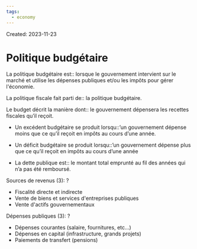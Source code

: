 ```yaml
---
tags:
  - economy
---
```

Created: 2023-11-23

# Politique budgétaire
La politique budgétaire est:: lorsque le gouvernement intervient sur le marché et utilise les dépenses publiques et/ou les impôts pour gérer l'économie.
<!--SR:!2023-12-11,4,170-->

La politique fiscale fait parti de:: la politique budgétaire.
<!--SR:!2023-12-15,8,190-->

Le budget décrit la manière dont:: le gouvernement dépensera les recettes fiscales qu’il reçoit.
<!--SR:!2023-12-08,4,210-->
- Un excédent budgétaire se produit lorsqu::’un gouvernement dépense moins que ce qu’il reçoit en impôts au cours d’une année.
<!--SR:!2023-12-22,15,230-->
- Un déficit budgétaire se produit lorsqu::’un gouvernement dépense plus que ce qu’il reçoit en impôts au cours d’une année
<!--SR:!2023-12-15,10,230-->
- La dette publique est:: le montant total emprunté au fil des années qui n’a pas été remboursé.
<!--SR:!2023-12-16,9,190-->

Sources de revenus (3):
?
- Fiscalité directe et indirecte
- Vente de biens et services d'entreprises publiques
- Vente d'actifs gouvernementaux
<!--SR:!2023-12-08,3,150-->

Dépenses publiques (3):
?
- Dépenses courantes (salaire, fournitures, etc...)
- Dépenses en capital (infrastructure, grands projets)
- Paiements de transfert (pensions)
<!--SR:!2023-12-16,10,210-->